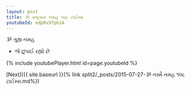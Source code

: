 ```yaml
---
layout: post
title: ૐ પ્રભૂતાય નમહ ૧૦૮ ટાઈમ્સ
youtubeId: edpRx97pb1A
---
```

 
 
 ૐ ગુહ્ય નમહ  
 
 -  જે છુપાઈ રહ્યો છે 
 
  
 
  
 
 
 
 
 
 


{% include youtubePlayer.html id=page.youtubeId %}
 
[Next]({{ site.baseurl }}{% link  split2/_posts/2015-07-27-ૐ તસ્મૈ નમહ ૧૦૮ ટાઈમ્સ.md%})
 

